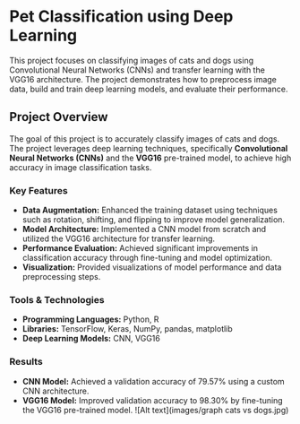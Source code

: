 # Pet Classification using Deep Learning

This project focuses on classifying images of cats and dogs using Convolutional Neural Networks (CNNs) and transfer learning with the VGG16 architecture. The project demonstrates how to preprocess image data, build and train deep learning models, and evaluate their performance.

## Project Overview

The goal of this project is to accurately classify images of cats and dogs. The project leverages deep learning techniques, specifically **Convolutional Neural Networks (CNNs)** and the **VGG16** pre-trained model, to achieve high accuracy in image classification tasks.

### Key Features

* **Data Augmentation:** Enhanced the training dataset using techniques such as rotation, shifting, and flipping to improve model generalization.
* **Model Architecture:** Implemented a CNN model from scratch and utilized the VGG16 architecture for transfer learning.
* **Performance Evaluation:** Achieved significant improvements in classification accuracy through fine-tuning and model optimization.
* **Visualization:** Provided visualizations of model performance and data preprocessing steps.

### Tools & Technologies

* **Programming Languages:** Python, R
* **Libraries:** TensorFlow, Keras, NumPy, pandas, matplotlib
* **Deep Learning Models:** CNN, VGG16

### Results

* **CNN Model:** Achieved a validation accuracy of 79.57% using a custom CNN architecture.
* **VGG16 Model:** Improved validation accuracy to 98.30% by fine-tuning the VGG16 pre-trained model.
![Alt text](images/graph cats vs dogs.jpg)
